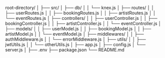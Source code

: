 

root-directory/
│
├── src/
│   ├── db/
│   │   └── knex.js
│   ├── routes/
│   │   ├── userRoutes.js
│   │   ├── bookingRoutes.js
│   │   ├── artistRoutes.js
│   │   └── eventRoutes.js
│   ├── controllers/
│   │   ├── userController.js
│   │   ├── bookingController.js
│   │   ├── artistController.js
│   │   └── eventController.js
│   ├── models/
│   │   ├── userModel.js
│   │   ├── bookingModel.js
│   │   ├── artistModel.js
│   │   └── eventModel.js
│   ├── middlewares/
│   │   ├── authMiddleware.js
│   │   └── errorMiddleware.js
│   ├── utils/
│   │   ├── jwtUtils.js
│   │   └── otherUtils.js
│   ├── app.js
│   ├── config.js
│   └── server.js
│
├── .env
├── package.json
└── README.md
